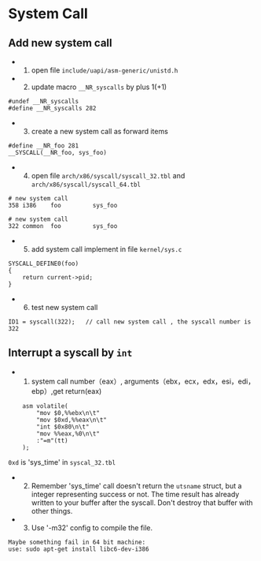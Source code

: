 # System Call

## Add new system call
* 1. open file `include/uapi/asm-generic/unistd.h`
* 2. update macro `__NR_syscalls` by plus 1(+1)
```
#undef __NR_syscalls
#define __NR_syscalls 282
```
* 3. create a new system call as forward items
```
#define __NR_foo 281
__SYSCALL(__NR_foo, sys_foo)
```
* 4. open file `arch/x86/syscall/syscall_32.tbl` and ``arch/x86/syscall/syscall_64.tbl``
```
# new system call
358	i386	foo			sys_foo
```
```
# new system call
322	common	foo			sys_foo
```
* 5. add system call implement in file `kernel/sys.c`
```
SYSCALL_DEFINE0(foo)
{
	return current->pid;
}
```
* 6. test new system call
```
ID1 = syscall(322);   // call new system call , the syscall number is 322
```

## Interrupt a syscall by `int`
* 1. system call number（eax）, arguments（ebx，ecx，edx，esi，edi，ebp）,get return(eax)
```
	asm volatile(
		"mov $0,%%ebx\n\t"
		"mov $0xd,%%eax\n\t"
		"int $0x80\n\t"
		"mov %%eax,%0\n\t"
		:"=m"(tt)
	);
```
`0xd` is 'sys_time' in `syscal_32.tbl`
* 2. Remember 'sys_time' call doesn't return the `utsname` struct, but a integer representing success or not.
The time result has already written to your buffer after the syscall. Don't destroy that buffer with other things.
* 3. Use '-m32' config to compile the file.
```
Maybe something fail in 64 bit machine:
use: sudo apt-get install libc6-dev-i386 
```
